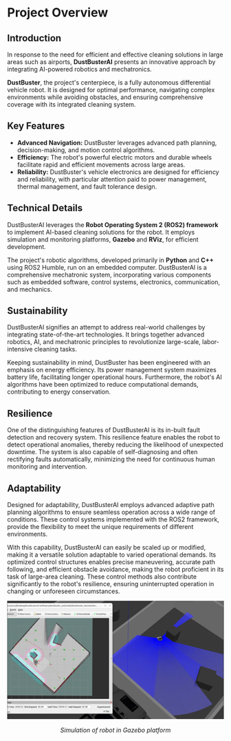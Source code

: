 # Project Overview

## Introduction

In response to the need for efficient and effective cleaning solutions in large areas such as airports, **DustBusterAI** presents an innovative approach by integrating AI-powered robotics and mechatronics. 

**DustBuster**, the project's centerpiece, is a fully autonomous differential vehicle robot. It is designed for optimal performance, navigating complex environments while avoiding obstacles, and ensuring comprehensive coverage with its integrated cleaning system.

## Key Features

- **Advanced Navigation:** DustBuster leverages advanced path planning, decision-making, and motion control algorithms. 
- **Efficiency:** The robot's powerful electric motors and durable wheels facilitate rapid and efficient movements across large areas.
- **Reliability:** DustBuster's vehicle electronics are designed for efficiency and reliability, with particular attention paid to power management, thermal management, and fault tolerance design.

## Technical Details

DustBusterAI leverages the **Robot Operating System 2 (ROS2) framework** to implement AI-based cleaning solutions for the robot. It employs simulation and monitoring platforms, **Gazebo** and **RViz**, for efficient development. 

The project's robotic algorithms, developed primarily in **Python** and **C++** using ROS2 Humble, run on an embedded computer. DustBusterAI is a comprehensive mechatronic system, incorporating various components such as embedded software, control systems, electronics, communication, and mechanics.

## Sustainability

DustBusterAI signifies an attempt to address real-world challenges by integrating state-of-the-art technologies. It brings together advanced robotics, AI, and mechatronic principles to revolutionize large-scale, labor-intensive cleaning tasks. 

Keeping sustainability in mind, DustBuster has been engineered with an emphasis on energy efficiency. Its power management system maximizes battery life, facilitating longer operational hours. Furthermore, the robot's AI algorithms have been optimized to reduce computational demands, contributing to energy conservation.

## Resilience

One of the distinguishing features of DustBusterAI is its in-built fault detection and recovery system. This resilience feature enables the robot to detect operational anomalies, thereby reducing the likelihood of unexpected downtime. The system is also capable of self-diagnosing and often rectifying faults automatically, minimizing the need for continuous human monitoring and intervention.

## Adaptability

Designed for adaptability, DustBusterAI employs advanced adaptive path planning algorithms to ensure seamless operation across a wide range of conditions. These control systems implemented with the ROS2 framework, provide the flexibility to meet the unique requirements of different environments. 

With this capability, DustBusterAI can easily be scaled up or modified, making it a versatile solution adaptable to varied operational demands. Its optimized control structures enables precise maneuvering, accurate path following, and efficient obstacle avoidance, making the robot proficient in its task of large-area cleaning. These control methods also contribute significantly to the robot's resilience, ensuring uninterrupted operation in changing or unforeseen circumstances.

![Simulation of robot in Gazebo platform](Software/Images/gazebo-sim.png)
<p align="center"><em>Simulation of robot in Gazebo platform</em></p>
